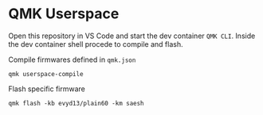 # QMK Userspace

Open this repository in VS Code and start the dev container `QMK CLI`. Inside the dev container shell
procede to compile and flash.

Compile firmwares defined in `qmk.json`

```
qmk userspace-compile
```

Flash specific firmware

```
qmk flash -kb evyd13/plain60 -km saesh
```
